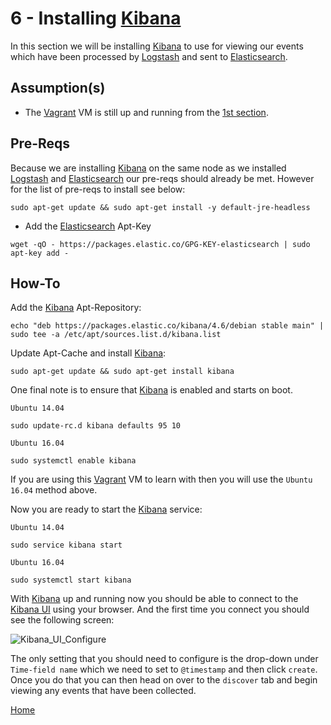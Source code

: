 6 - Installing [Kibana]
============================

In this section we will be installing [Kibana] to use for viewing our events which
have been processed by [Logstash] and sent to [Elasticsearch].

Assumption(s)
-------------
* The [Vagrant] VM is still up and running from the [1st section](../1-Installing-Logstash/README.md).

Pre-Reqs
--------
Because we are installing [Kibana] on the same node as we installed [Logstash] and
[Elasticsearch] our pre-reqs should already be met. However for the list of pre-reqs
to install see below:

```
sudo apt-get update && sudo apt-get install -y default-jre-headless
```

* Add the [Elasticsearch] Apt-Key
```
wget -qO - https://packages.elastic.co/GPG-KEY-elasticsearch | sudo apt-key add -
```

How-To
------
Add the [Kibana] Apt-Repository:
```
echo "deb https://packages.elastic.co/kibana/4.6/debian stable main" | sudo tee -a /etc/apt/sources.list.d/kibana.list
```
Update Apt-Cache and install [Kibana]:
```
sudo apt-get update && sudo apt-get install kibana
```

One final note is to ensure that [Kibana] is enabled and starts on boot.

`Ubuntu 14.04`
```
sudo update-rc.d kibana defaults 95 10
```
`Ubuntu 16.04`
```
sudo systemctl enable kibana
```
If you are using this [Vagrant] VM to learn with then you will use the
`Ubuntu 16.04` method above.

Now you are ready to start the [Kibana] service:

`Ubuntu 14.04`
```
sudo service kibana start
```
`Ubuntu 16.04`
```
sudo systemctl start kibana
```

With [Kibana] up and running now you should be able to connect to the [Kibana
UI] using your browser. And the first time you connect you should see the following
screen:

![Kibana_UI_Configure](Kibana_UI_Configure.jpg)

The only setting that you should need to configure is the drop-down under
`Time-field name` which we need to set to `@timestamp` and then click `create`.
Once you do that you can then head on over to the `discover` tab and begin viewing
any events that have been collected.

[Home](../README.md)

[Elasticsearch]: <https://www.elastic.co/products/elasticsearch>
[Kibana]: <https://www.elastic.co/products/kibana>
[Kibana UI]: <http://127.0.0.1:5601>
[Logstash]: <https://www.elastic.co/products/logstash>
[Vagrant]: <https://www.vagrantup.com/>
